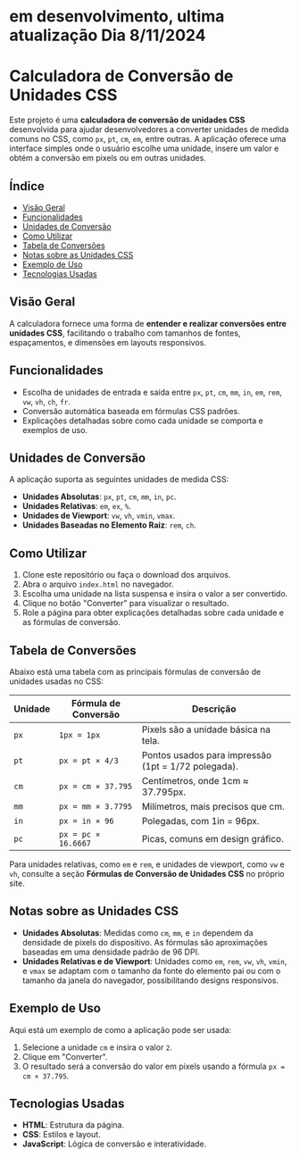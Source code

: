 # em desenvolvimento, ultima atualização Dia 8/11/2024

# Calculadora de Conversão de Unidades CSS

Este projeto é uma **calculadora de conversão de unidades CSS** desenvolvida para ajudar desenvolvedores a converter unidades de medida comuns no CSS, como `px`, `pt`, `cm`, `em`, entre outras. A aplicação oferece uma interface simples onde o usuário escolhe uma unidade, insere um valor e obtém a conversão em pixels ou em outras unidades.

## Índice

- [Visão Geral](#visão-geral)
- [Funcionalidades](#funcionalidades)
- [Unidades de Conversão](#unidades-de-conversão)
- [Como Utilizar](#como-utilizar)
- [Tabela de Conversões](#tabela-de-conversões)
- [Notas sobre as Unidades CSS](#notas-sobre-as-unidades-css)
- [Exemplo de Uso](#exemplo-de-uso)
- [Tecnologias Usadas](#tecnologias-usadas)

## Visão Geral

A calculadora fornece uma forma de **entender e realizar conversões entre unidades CSS**, facilitando o trabalho com tamanhos de fontes, espaçamentos, e dimensões em layouts responsivos.

## Funcionalidades

- Escolha de unidades de entrada e saída entre `px`, `pt`, `cm`, `mm`, `in`, `em`, `rem`, `vw`, `vh`, `ch`, `fr`.
- Conversão automática baseada em fórmulas CSS padrões.
- Explicações detalhadas sobre como cada unidade se comporta e exemplos de uso.

## Unidades de Conversão

A aplicação suporta as seguintes unidades de medida CSS:

- **Unidades Absolutas**: `px`, `pt`, `cm`, `mm`, `in`, `pc`.
- **Unidades Relativas**: `em`, `ex`, `%`.
- **Unidades de Viewport**: `vw`, `vh`, `vmin`, `vmax`.
- **Unidades Baseadas no Elemento Raiz**: `rem`, `ch`.

## Como Utilizar

1. Clone este repositório ou faça o download dos arquivos.
2. Abra o arquivo `index.html` no navegador.
3. Escolha uma unidade na lista suspensa e insira o valor a ser convertido.
4. Clique no botão "Converter" para visualizar o resultado.
5. Role a página para obter explicações detalhadas sobre cada unidade e as fórmulas de conversão.

## Tabela de Conversões

Abaixo está uma tabela com as principais fórmulas de conversão de unidades usadas no CSS:

| Unidade | Fórmula de Conversão | Descrição |
| ------- | --------------------- | --------- |
| `px`    | `1px = 1px`          | Pixels são a unidade básica na tela. |
| `pt`    | `px = pt × 4/3`      | Pontos usados para impressão (1pt = 1/72 polegada). |
| `cm`    | `px = cm × 37.795`   | Centímetros, onde 1cm ≈ 37.795px. |
| `mm`    | `px = mm × 3.7795`   | Milímetros, mais precisos que cm. |
| `in`    | `px = in × 96`       | Polegadas, com 1in = 96px. |
| `pc`    | `px = pc × 16.6667`  | Picas, comuns em design gráfico. |

Para unidades relativas, como `em` e `rem`, e unidades de viewport, como `vw` e `vh`, consulte a seção **Fórmulas de Conversão de Unidades CSS** no próprio site.

## Notas sobre as Unidades CSS

- **Unidades Absolutas**: Medidas como `cm`, `mm`, e `in` dependem da densidade de pixels do dispositivo. As fórmulas são aproximações baseadas em uma densidade padrão de 96 DPI.
- **Unidades Relativas e de Viewport**: Unidades como `em`, `rem`, `vw`, `vh`, `vmin`, e `vmax` se adaptam com o tamanho da fonte do elemento pai ou com o tamanho da janela do navegador, possibilitando designs responsivos.

## Exemplo de Uso

Aqui está um exemplo de como a aplicação pode ser usada:

1. Selecione a unidade `cm` e insira o valor `2`.
2. Clique em "Converter".
3. O resultado será a conversão do valor em pixels usando a fórmula `px = cm × 37.795`.

## Tecnologias Usadas

- **HTML**: Estrutura da página.
- **CSS**: Estilos e layout.
- **JavaScript**: Lógica de conversão e interatividade.

